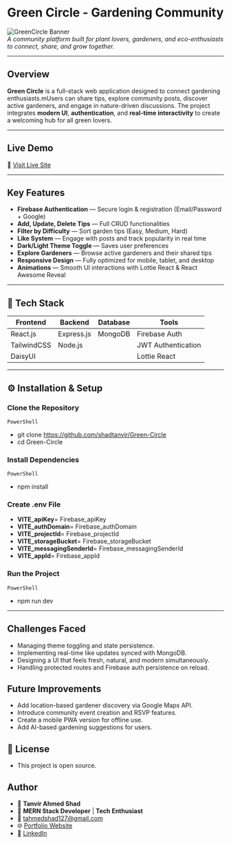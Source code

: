 # Green Circle - Gardening Community

![GreenCircle Banner](https://ibb.co/QjjsPBFR)  
_A community platform built for plant lovers, gardeners, and eco-enthusiasts to connect, share, and grow together._

---

## Overview

**Green Circle** is a full-stack web application designed to connect gardening enthusiasts.mUsers can share tips, explore community posts, discover active gardeners, and engage in nature-driven discussions. The project integrates **modern UI**, **authentication**, and **real-time interactivity** to create a welcoming hub for all green lovers.

---

## Live Demo

🔗 [Visit Live Site](https://green-circle-10.web.app)

---

## Key Features

- **Firebase Authentication** — Secure login & registration (Email/Password + Google)
- **Add, Update, Delete Tips** — Full CRUD functionalities
- **Filter by Difficulty** — Sort garden tips (Easy, Medium, Hard)
- **Like System** — Engage with posts and track popularity in real time
- **Dark/Light Theme Toggle** — Saves user preferences
- **Explore Gardeners** — Browse active gardeners and their shared tips
- **Responsive Design** — Fully optimized for mobile, tablet, and desktop
- **Animations** — Smooth UI interactions with Lottie React & React Awesome Reveal

---

## 🧠 Tech Stack

| Frontend    | Backend    | Database | Tools              |
| ----------- | ---------- | -------- | ------------------ |
| React.js    | Express.js | MongoDB  | Firebase Auth      |
| TailwindCSS | Node.js    |          | JWT Authentication |
| DaisyUI     |            |          | Lottie React       |

---

## ⚙️ Installation & Setup

### Clone the Repository

`PowerShell`

- git clone https://github.com/shadtanvir/Green-Circle
- cd Green-Circle

### Install Dependencies

`PowerShell`
- npm install

### Create .env File

- **VITE_apiKey**= Firebase_apiKey
- **VITE_authDomain**= Firebase_authDomain
- **VITE_projectId**= Firebase_projectId
- **VITE_storageBucket**= Firebase_storageBucket
- **VITE_messagingSenderId**= Firebase_messagingSenderId
- **VITE_appId**= Firebase_appId

### Run the Project

`PowerShell`

- npm run dev

---

## Challenges Faced

- Managing theme toggling and state persistence.
- Implementing real-time like updates synced with MongoDB.
- Designing a UI that feels fresh, natural, and modern simultaneously.
- Handling protected routes and Firebase auth persistence on reload.

## Future Improvements

- Add location-based gardener discovery via Google Maps API.
- Introduce community event creation and RSVP features.
- Create a mobile PWA version for offline use.
- Add AI-based gardening suggestions for users.

## 📜 License

- This project is open source.

## Author

- 👤 **Tanvir Ahmed Shad**
- 💼 **MERN Stack Developer** | **Tech Enthusiast**
- 📧 tahmedshad127@gmail.com
- 🌐 [Portfolio Website](https://github.com/shadtanvir/)
- 🔗 [LinkedIn](https://github.com/shadtanvir/)
